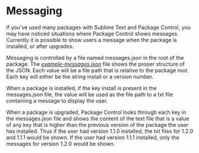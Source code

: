 <!-- https://packagecontrol.io/docs/messaging -->
<!-- https://github.com/wbond/packagecontrol.io/blob/master/app/html/docs/messaging.html -->

# Messaging

If you’ve used many packages with Sublime Text and Package Control, you may have noticed situations where Package Control shows messages. Currently it is possible to show users a message when the package is installed, or after upgrades.

Messaging is controlled by a file named messages.json in the root of the package. The _[example-messages.json][2]_ file shows the proper structure of the JSON. Each value will be a file path that is relative to the package root. Each key will either be the string install or a version number.

When a package is installed, if the key install is present in the messages.json file, the value will be used as the file path to a txt file containing a message to display the user.

When a package is upgraded, Package Control looks through each key in the messages.json file and shows the content of the text file that is a value of any key that is higher than the previous version of the package the user has installed. Thus if the user had version 1.1.0 installed, the txt files for 1.2.0 and 1.1.1 would be shown. If the user had version 1.1.1 installed, only the messages for version 1.2.0 would be shown.

[1]: /docs
[2]: https://raw.githubusercontent.com/wbond/package_control/master/example-messages.json
